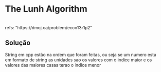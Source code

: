 # The Lunh Algorithm

<br>
refs: "https://dmoj.ca/problem/ecoo13r1p2"


<br>

## Solução
String em cpp estão na ordem que foram feitas, ou seja
se um numero esta em formato de string as unidades sao os valores com o indice maior
e os valores das maiores casas terao o indice menor
